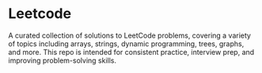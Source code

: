 # Leetcode
A curated collection of solutions to LeetCode problems, covering a variety of topics including arrays, strings, dynamic programming, trees, graphs, and more. This repo is intended for consistent practice, interview prep, and improving problem-solving skills.

